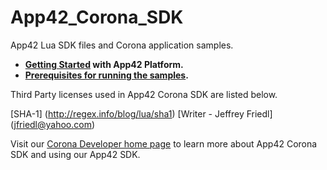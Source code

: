 App42_Corona_SDK
================

App42 Lua SDK files and Corona application samples.

* __[Getting Started](https://apphq.shephertz.com/register) with App42 Platform.__
* __[Prerequisites for running the samples](https://github.com/shephertz/App42_Corona_SDK/tree/master/sample#app42_corona_sdk_sample).__
 


Third Party licenses used in App42 Corona SDK are listed below.

[SHA-1] (http://regex.info/blog/lua/sha1)
[Writer - Jeffrey Friedl] (jfriedl@yahoo.com)


Visit our [Corona Developer home page](http://api.shephertz.com/app42-dev/corona-backend-apis.php) to learn more about App42 Corona SDK and using our App42 SDK.

